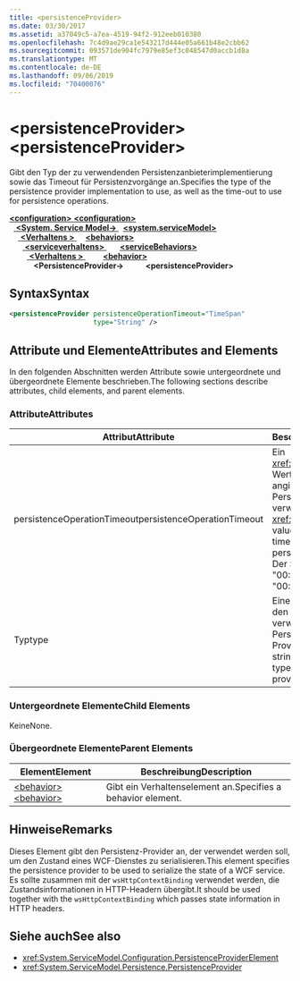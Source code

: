 ```yaml
---
title: <persistenceProvider>
ms.date: 03/30/2017
ms.assetid: a37049c5-a7ea-4519-94f2-912eeb010380
ms.openlocfilehash: 7c4d9ae29ca1e543217d444e05a661b48e2cbb62
ms.sourcegitcommit: 093571de904fc7979e85ef3c048547d0accb1d8a
ms.translationtype: MT
ms.contentlocale: de-DE
ms.lasthandoff: 09/06/2019
ms.locfileid: "70400076"
---
```

# <a name="persistenceprovider"></a><span data-ttu-id="99a89-101">\<persistenceProvider></span><span class="sxs-lookup"><span data-stu-id="99a89-101">\<persistenceProvider></span></span>
<span data-ttu-id="99a89-102">Gibt den Typ der zu verwendenden Persistenzanbieterimplementierung sowie das Timeout für Persistenzvorgänge an.</span><span class="sxs-lookup"><span data-stu-id="99a89-102">Specifies the type of the persistence provider implementation to use, as well as the time-out to use for persistence operations.</span></span>  
  
<span data-ttu-id="99a89-103">[ **\<configuration>** ](../configuration-element.md)</span><span class="sxs-lookup"><span data-stu-id="99a89-103">[**\<configuration>**](../configuration-element.md)</span></span>\
<span data-ttu-id="99a89-104">&nbsp;&nbsp;[ **\<System. Service Model->** ](system-servicemodel.md)</span><span class="sxs-lookup"><span data-stu-id="99a89-104">&nbsp;&nbsp;[**\<system.serviceModel>**](system-servicemodel.md)</span></span>\
<span data-ttu-id="99a89-105">&nbsp;&nbsp;&nbsp;&nbsp;[ **\<Verhaltens >** ](behaviors.md)</span><span class="sxs-lookup"><span data-stu-id="99a89-105">&nbsp;&nbsp;&nbsp;&nbsp;[**\<behaviors>**](behaviors.md)</span></span>\
<span data-ttu-id="99a89-106">&nbsp;&nbsp;&nbsp;&nbsp;&nbsp;&nbsp;[ **\<serviceverhaltens>** ](servicebehaviors.md)</span><span class="sxs-lookup"><span data-stu-id="99a89-106">&nbsp;&nbsp;&nbsp;&nbsp;&nbsp;&nbsp;[**\<serviceBehaviors>**](servicebehaviors.md)</span></span>\
<span data-ttu-id="99a89-107">&nbsp;&nbsp;&nbsp;&nbsp;&nbsp;&nbsp;&nbsp;&nbsp;[ **\<Verhaltens >** ](behavior-of-servicebehaviors.md)</span><span class="sxs-lookup"><span data-stu-id="99a89-107">&nbsp;&nbsp;&nbsp;&nbsp;&nbsp;&nbsp;&nbsp;&nbsp;[**\<behavior>**](behavior-of-servicebehaviors.md)</span></span>\
<span data-ttu-id="99a89-108">&nbsp;&nbsp;&nbsp;&nbsp;&nbsp;&nbsp;&nbsp;&nbsp;&nbsp;&nbsp; **\<PersistenceProvider->**</span><span class="sxs-lookup"><span data-stu-id="99a89-108">&nbsp;&nbsp;&nbsp;&nbsp;&nbsp;&nbsp;&nbsp;&nbsp;&nbsp;&nbsp;**\<persistenceProvider>**</span></span>  
  
## <a name="syntax"></a><span data-ttu-id="99a89-109">Syntax</span><span class="sxs-lookup"><span data-stu-id="99a89-109">Syntax</span></span>  
  
```xml  
<persistenceProvider persistenceOperationTimeout="TimeSpan"
                     type="String" />
```  
  
## <a name="attributes-and-elements"></a><span data-ttu-id="99a89-110">Attribute und Elemente</span><span class="sxs-lookup"><span data-stu-id="99a89-110">Attributes and Elements</span></span>  
 <span data-ttu-id="99a89-111">In den folgenden Abschnitten werden Attribute sowie untergeordnete und übergeordnete Elemente beschrieben.</span><span class="sxs-lookup"><span data-stu-id="99a89-111">The following sections describe attributes, child elements, and parent elements.</span></span>  
  
### <a name="attributes"></a><span data-ttu-id="99a89-112">Attribute</span><span class="sxs-lookup"><span data-stu-id="99a89-112">Attributes</span></span>  
  
|<span data-ttu-id="99a89-113">Attribut</span><span class="sxs-lookup"><span data-stu-id="99a89-113">Attribute</span></span>|<span data-ttu-id="99a89-114">Beschreibung</span><span class="sxs-lookup"><span data-stu-id="99a89-114">Description</span></span>|  
|---------------|-----------------|  
|<span data-ttu-id="99a89-115">persistenceOperationTimeout</span><span class="sxs-lookup"><span data-stu-id="99a89-115">persistenceOperationTimeout</span></span>|<span data-ttu-id="99a89-116">Ein <xref:System.TimeSpan>-Wert, der das Timeout angibt, das für Persistenzvorgänge verwendet wird.</span><span class="sxs-lookup"><span data-stu-id="99a89-116">A <xref:System.TimeSpan> value that specifies the time-out used for persistence operations.</span></span> <span data-ttu-id="99a89-117">Der Standardwert ist "00:00:30".</span><span class="sxs-lookup"><span data-stu-id="99a89-117">The default is "00:00:30".</span></span>|  
|<span data-ttu-id="99a89-118">Typ</span><span class="sxs-lookup"><span data-stu-id="99a89-118">type</span></span>|<span data-ttu-id="99a89-119">Eine Zeichenfolge, die den Typ der zu verwendenden Persistenz-Providerfactory angibt.</span><span class="sxs-lookup"><span data-stu-id="99a89-119">A string that specifies the type of the persistence provider factory to use.</span></span>|  
  
### <a name="child-elements"></a><span data-ttu-id="99a89-120">Untergeordnete Elemente</span><span class="sxs-lookup"><span data-stu-id="99a89-120">Child Elements</span></span>  
 <span data-ttu-id="99a89-121">Keine</span><span class="sxs-lookup"><span data-stu-id="99a89-121">None.</span></span>  
  
### <a name="parent-elements"></a><span data-ttu-id="99a89-122">Übergeordnete Elemente</span><span class="sxs-lookup"><span data-stu-id="99a89-122">Parent Elements</span></span>  
  
|<span data-ttu-id="99a89-123">Element</span><span class="sxs-lookup"><span data-stu-id="99a89-123">Element</span></span>|<span data-ttu-id="99a89-124">Beschreibung</span><span class="sxs-lookup"><span data-stu-id="99a89-124">Description</span></span>|  
|-------------|-----------------|  
|[<span data-ttu-id="99a89-125">\<behavior></span><span class="sxs-lookup"><span data-stu-id="99a89-125">\<behavior></span></span>](behavior-of-endpointbehaviors.md)|<span data-ttu-id="99a89-126">Gibt ein Verhaltenselement an.</span><span class="sxs-lookup"><span data-stu-id="99a89-126">Specifies a behavior element.</span></span>|  
  
## <a name="remarks"></a><span data-ttu-id="99a89-127">Hinweise</span><span class="sxs-lookup"><span data-stu-id="99a89-127">Remarks</span></span>  
 <span data-ttu-id="99a89-128">Dieses Element gibt den Persistenz-Provider an, der verwendet werden soll, um den Zustand eines WCF-Dienstes zu serialisieren.</span><span class="sxs-lookup"><span data-stu-id="99a89-128">This element specifies the persistence provider to be used to serialize the state of a WCF service.</span></span> <span data-ttu-id="99a89-129">Es sollte zusammen mit der `wsHttpContextBinding` verwendet werden, die Zustandsinformationen in HTTP-Headern übergibt.</span><span class="sxs-lookup"><span data-stu-id="99a89-129">It should be used together with the `wsHttpContextBinding` which passes state information in HTTP headers.</span></span>  
  
## <a name="see-also"></a><span data-ttu-id="99a89-130">Siehe auch</span><span class="sxs-lookup"><span data-stu-id="99a89-130">See also</span></span>

- <xref:System.ServiceModel.Configuration.PersistenceProviderElement>
- <xref:System.ServiceModel.Persistence.PersistenceProvider>

